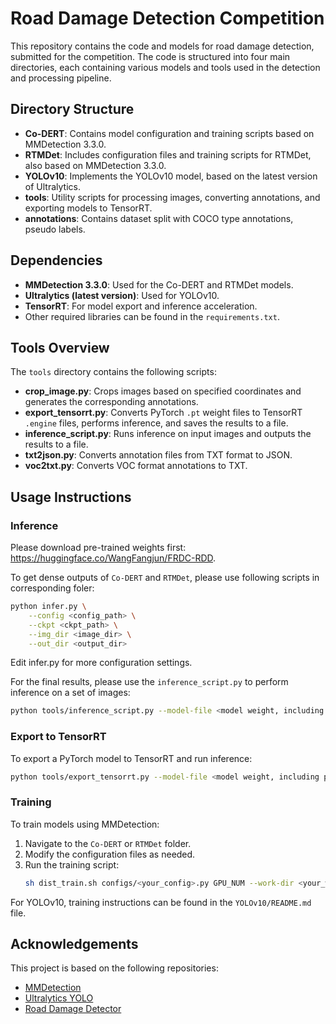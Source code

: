 

# Road Damage Detection Competition

This repository contains the code and models for road damage detection, submitted for the competition. The code is structured into four main directories, each containing various models and tools used in the detection and processing pipeline.

## Directory Structure

- **Co-DERT**: Contains model configuration and training scripts based on MMDetection 3.3.0.
- **RTMDet**: Includes configuration files and training scripts for RTMDet, also based on MMDetection 3.3.0.
- **YOLOv10**: Implements the YOLOv10 model, based on the latest version of Ultralytics.
- **tools**: Utility scripts for processing images, converting annotations, and exporting models to TensorRT.
- **annotations**: Contains dataset split with COCO type annotations, pseudo labels.

## Dependencies

- **MMDetection 3.3.0**: Used for the Co-DERT and RTMDet models.
- **Ultralytics (latest version)**: Used for YOLOv10.
- **TensorRT**: For model export and inference acceleration.
- Other required libraries can be found in the `requirements.txt`.

## Tools Overview

The `tools` directory contains the following scripts:

- **crop_image.py**: Crops images based on specified coordinates and generates the corresponding annotations.
- **export_tensorrt.py**: Converts PyTorch `.pt` weight files to TensorRT `.engine` files, performs inference, and saves the results to a file.
- **inference_script.py**: Runs inference on input images and outputs the results to a file.
- **txt2json.py**: Converts annotation files from TXT format to JSON.
- **voc2txt.py**: Converts VOC format annotations to TXT.

## Usage Instructions

### Inference

Please download pre-trained weights first: https://huggingface.co/WangFangjun/FRDC-RDD.

To get dense outputs of `Co-DERT` and `RTMDet`, please use following scripts in corresponding foler:

```bash
python infer.py \
    --config <config_path> \
    --ckpt <ckpt_path> \
    --img_dir <image_dir> \
    --out_dir <output_dir>
```

Edit infer.py for more configuration settings.

For the final results, please use the `inference_script.py` to perform inference on a set of images:

```bash
python tools/inference_script.py --model-file <model weight, including pt, onnx, engine > --source-path <path_to_images> --output-file <path_to_output> --engine < whether export the pt to engine for inference >
```

### Export to TensorRT

To export a PyTorch model to TensorRT and run inference:

```bash
python tools/export_tensorrt.py --model-file <model weight, including pth, onnx, engine > --source-path <path_to_images> --output-file <path_to_output>
```

### Training

To train models using MMDetection:

1. Navigate to the `Co-DERT` or `RTMDet` folder.
2. Modify the configuration files as needed.
3. Run the training script:
   ```bash
   sh dist_train.sh configs/<your_config>.py GPU_NUM --work-dir <your_work_dir>
   ```

For YOLOv10, training instructions can be found in the `YOLOv10/README.md` file.

## Acknowledgements

This project is based on the following repositories:
- [MMDetection](https://github.com/open-mmlab/mmdetection)
- [Ultralytics YOLO](https://github.com/ultralytics/yolov5)
- [Road Damage Detector](https://github.com/sekilab/RoadDamageDetector)
